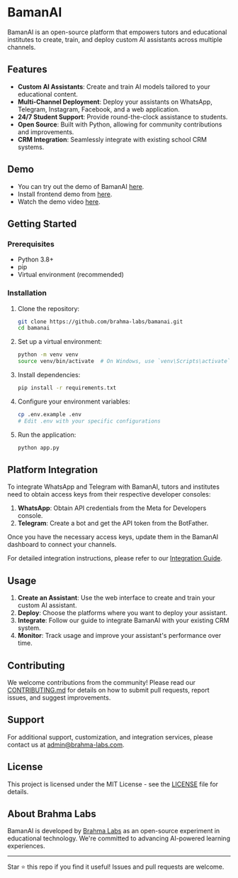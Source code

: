 # BamanAI

BamanAI is an open-source platform that empowers tutors and educational institutes to create, train, and deploy custom AI assistants across multiple channels.

## Features

- **Custom AI Assistants**: Create and train AI models tailored to your educational content.
- **Multi-Channel Deployment**: Deploy your assistants on WhatsApp, Telegram, Instagram, Facebook, and a web application.
- **24/7 Student Support**: Provide round-the-clock assistance to students.
- **Open Source**: Built with Python, allowing for community contributions and improvements.
- **CRM Integration**: Seamlessly integrate with existing school CRM systems.

## Demo

- You can try out the demo of BamanAI [here](https://baman.brahma-labs.com/). 
- Install frontend demo from [here](https://github.com/brahmalabs/bamanai-frontend-demo).
- Watch the demo video [here](https://youtu.be/fObyWPQzLus).

## Getting Started

### Prerequisites

- Python 3.8+
- pip
- Virtual environment (recommended)

### Installation

1. Clone the repository:
   ```bash
   git clone https://github.com/brahma-labs/bamanai.git
   cd bamanai
   ```

2. Set up a virtual environment:
   ```bash
   python -m venv venv
   source venv/bin/activate  # On Windows, use `venv\Scripts\activate`
   ```

3. Install dependencies:
   ```bash
   pip install -r requirements.txt
   ```

4. Configure your environment variables:
   ```bash
   cp .env.example .env
   # Edit .env with your specific configurations
   ```

5. Run the application:
   ```bash
   python app.py
   ```

## Platform Integration

To integrate WhatsApp and Telegram with BamanAI, tutors and institutes need to obtain access keys from their respective developer consoles:

1. **WhatsApp**: Obtain API credentials from the Meta for Developers console.
2. **Telegram**: Create a bot and get the API token from the BotFather.

Once you have the necessary access keys, update them in the BamanAI dashboard to connect your channels.

For detailed integration instructions, please refer to our [Integration Guide](docs/integration-guide.md).

## Usage

1. **Create an Assistant**: Use the web interface to create and train your custom AI assistant.
2. **Deploy**: Choose the platforms where you want to deploy your assistant.
3. **Integrate**: Follow our guide to integrate BamanAI with your existing CRM system.
4. **Monitor**: Track usage and improve your assistant's performance over time.

## Contributing

We welcome contributions from the community! Please read our [CONTRIBUTING.md](CONTRIBUTING.md) for details on how to submit pull requests, report issues, and suggest improvements.

## Support

For additional support, customization, and integration services, please contact us at admin@brahma-labs.com.

## License

This project is licensed under the MIT License - see the [LICENSE](LICENSE) file for details.

## About Brahma Labs

BamanAI is developed by [Brahma Labs](https://brahma-labs.com) as an open-source experiment in educational technology. We're committed to advancing AI-powered learning experiences.

---

Star ⭐ this repo if you find it useful! Issues and pull requests are welcome.
